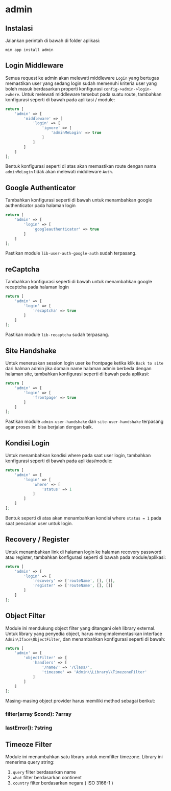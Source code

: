 # admin

## Instalasi

Jalankan perintah di bawah di folder aplikasi:

```
mim app install admin
```

## Login Middleware

Semua request ke admin akan melewati middleware `Login` yang bertugas memastikan user yang
sedang login sudah memenuhi kriteria user yang boleh masuk berdasarkan properti konfigurasi
`config->admin->login->where`. Untuk melewati middleware tersebut pada suatu route, tambahkan
konfigurasi seperti di bawah pada aplikasi / module:

```php
return [
    'admin' => [
        'middleware' => [
            'login' => [
                'ignore' => [
                    'adminMeLogin' => true
                ]
            ]
        ]
    ]
];
```

Bentuk konfigurasi seperti di atas akan memastikan route dengan nama `adminMeLogin` tidak
akan melewati middleware `Auth`.

## Google Authenticator

Tambahkan konfigurasi seperti di bawah untuk menambahkan google authenticator
pada halaman login

```php
return [
    'admin' => [
        'login' => [
            'googleauthenticator' => true
        ]
    ]
];
```

Pastikan module `lib-user-auth-google-auth` sudah terpasang.

## reCaptcha

Tambahkan konfigurasi seperti di bawah untuk menambahkan google recaptcha pada
halaman login

```php
return [
    'admin' => [
        'login' => [
            'recaptcha' => true
        ]
    ]
];
```

Pastikan module `lib-recaptcha` sudah terpasang.

## Site Handshake

Untuk meneruskan session login user ke frontpage ketika klik `Back to site` dari halman
admin jika domain name halaman admin berbeda dengan halaman site, tambahkan konfigurasi
seperti di bawah pada aplikasi:

```php
return [
    'admin' => [
        'login' => [
            'frontpage' => true
        ]
    ]
];
```

Pastikan module `admin-user-handshake` dan `site-user-handshake` terpasang agar proses
ini bisa berjalan dengan baik.

## Kondisi Login

Untuk menambahkan kondisi where pada saat user login, tambahkan konfigurasi
seperti di bawah pada aplikias/module:

```php
return [
    'admin' => [
        'login' => [
            'where' => [
                'status' => 1
            ]
        ]
    ]
];
```

Bentuk seperti di atas akan menambahkan kondisi where `status = 1` pada saat pencarian
user untuk login.

## Recovery / Register

Untuk menambahkan link di halaman login ke halaman recovery password atau
register, tambahkan konfigurasi seperti di bawah pada module/aplikasi:

```php
return [
    'admin' => [
        'login' => [
            'recovery' => ['routeName', [], []],
            'register' => ['routeName', [], []]
        ]
    ]
];
```

## Object Filter

Module ini mendukung object filter yang ditangani oleh library external.
Untuk library yang penyedia object, harus mengimplementasikan interface
`Admin\Iface\ObjectFilter`, dan menambahkan konfigurasi seperti di bawah:

```php
return [
    'admin' => [
        'objectFilter' => [
            'handlers' => [
                '/name/' => '/Class/',
                'timezone' => 'Admin\\Library\\TimezoneFilter'
            ]
        ]
    ]
];
```

Masing-masing object provider harus memiliki method sebagai berikut:

### filter(array $cond): ?array

### lastError(): ?string

## Timeoze Filter

Module ini menambahkan satu library untuk memfilter timezone. Library ini menerima
query string:

1. `query` filter berdasarkan name
1. `what` filter berdasarkan continent
1. `country` filter berdasarkan negara ( ISO 3166-1 )
